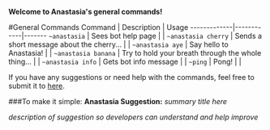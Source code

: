 <b>Welcome to Anastasia's general commands!</b>

#General Commands
Command | Description | Usage
-------------|------------|-------
`~anastasia` | Sees bot help page | |
`~anastasia cherry` | Sends a short message about the cherry... | |
`~anastasia aye` | Say hello to Anastasia! | |
`~anastasia banana` | Try to hold your breath through the whole thing... | |
`~anastasia info` | Gets bot info message | |
`~ping` | Pong! | |

If you have any suggestions or need help with the commands, feel free to submit it to [here](https://github.com/MrBilly/Tr1pw1re-Bots/issues).

###To make it simple:
<b>Anastasia Suggestion:</b><i> summary title here</i>

<i>description of suggestion so developers can understand and help improve</i>
